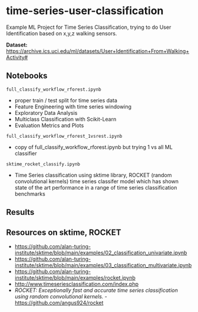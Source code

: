 # time-series-user-classification


Example ML Project for Time Series Classification, trying to do User Identification based on x,y,z walking sensors.

**Dataset:** https://archive.ics.uci.edu/ml/datasets/User+Identification+From+Walking+Activity#


## Notebooks

`full_classify_workflow_rforest.ipynb`
- proper train / test split for time series data
- Feature Engineering with time series windowing
- Exploratory Data Analysis
- Multiclass Classification with Scikit-Learn
- Evaluation Metrics and Plots

`full_classify_workflow_rforest_1vsrest.ipynb`
- copy of full_classify_workflow_rforest.ipynb but trying 1 vs all ML classifier

`sktime_rocket_classify.ipynb`
- Time Series classification using sktime library, ROCKET (random convolutional kernels) time series classifer model which has shown state of the art performance in a range of time series classification benchmarks


## Results


## Resources on sktime, ROCKET
- https://github.com/alan-turing-institute/sktime/blob/main/examples/02_classification_univariate.ipynb
- https://github.com/alan-turing-institute/sktime/blob/main/examples/03_classification_multivariate.ipynb
- https://github.com/alan-turing-institute/sktime/blob/main/examples/rocket.ipynb
- http://www.timeseriesclassification.com/index.php
- *ROCKET: Exceptionally fast and accurate time series classification using random convolutional kernels.* - https://github.com/angus924/rocket
